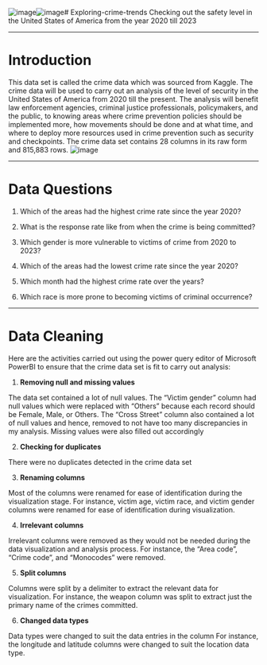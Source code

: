 ![image](https://github.com/Habibmaryam/exploring-crime-trends/assets/117365835/763dbeb3-608e-462e-820f-b895fd42e914)![image](https://github.com/Habibmaryam/exploring-crime-trends/assets/117365835/cff3b3af-3be2-4319-9b2c-1f977eb5b197)# Exploring-crime-trends
Checking out the safety level in the United States of America from the year 2020 till 2023

---
# Introduction
This data set is called the crime data which was sourced from Kaggle. The crime data will be used to carry out an analysis of the level of security in the United States of America from 2020 till the present. The analysis will benefit law enforcement agencies, criminal justice professionals, policymakers, and the public, to knowing areas where crime prevention policies should be implemented more, how movements should be done and at what time, and where to deploy more resources used in crime prevention such as security and checkpoints.
The crime data set contains 28 columns in its raw form and 815,883 rows.
![image](https://github.com/Habibmaryam/exploring-crime-trends/assets/117365835/a8a19c5a-a60b-4b95-a790-bcc291631ada)

---
# Data Questions 
1. Which of the areas had the highest crime rate since the year 2020?

2. What is the response rate like from when the crime is being committed?

3. Which gender is more vulnerable to victims of crime from 2020 to 2023?

4. Which of the areas had the lowest crime rate since the year 2020?

5. Which month had the highest crime rate over the years?

6. Which race is more prone to becoming victims of criminal occurrence?

---
# Data Cleaning

Here are the activities carried out using the power query editor of Microsoft PowerBI to ensure that the crime data set is fit to carry out analysis:

1. **Removing null and missing values**

The data set contained a lot of null values. 
The “Victim gender” column had null values which were replaced with “Others” because each record should be Female, Male, or Others.
The “Cross Street” column also contained a lot of null values and hence, removed to not have too many discrepancies in my analysis.
Missing values were also filled out accordingly

2. **Checking for duplicates**

There were no duplicates detected in the crime data set

3. **Renaming columns**

Most of the columns were renamed for ease of identification during the visualization stage.
For instance, victim age, victim race, and victim gender columns were renamed for ease of identification during visualization.

4. **Irrelevant columns**

Irrelevant columns were removed as they would not be needed during the data visualization and analysis process.
For instance, the “Area code”, “Crime code”, and “Monocodes” were removed.

5. **Split columns**

Columns were split by a delimiter to extract the relevant data for visualization.
For instance, the weapon column was split to extract just the primary name of the crimes committed. 

6. **Changed data types**
   
Data types were changed to suit the data entries in the column
For instance, the longitude and latitude columns were changed to suit the location data type.






